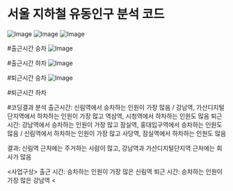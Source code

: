 # 서울 지하철 유동인구 분석 코드
![Image](https://github.com/user-attachments/assets/148320e0-5f31-425a-badc-81640f59a859)
![Image](https://github.com/user-attachments/assets/ed19dc41-8a28-434a-af2d-4139978b01af)
![Image](https://github.com/user-attachments/assets/79929258-f742-4e00-b6e9-27e0343d0649)


#출근시간 승차
![Image](https://github.com/user-attachments/assets/e7c12b85-87bb-45ac-b74b-8259db4e5f7b)

#출근시간 하차
![Image](https://github.com/user-attachments/assets/1a59ba10-56e4-4423-987e-f7bcd811213f)


#퇴근시간 승차
![Image](https://github.com/user-attachments/assets/1dfe3dde-4082-4eeb-87f6-fbad26bb8ed6)

#퇴근시간 하차



#코딩결과 분석
출근시간: 신림역에서 승차하는 인원이 가장 많음 / 강남역, 가산디지털단지역에서 하차하는 인원이 가장 많고 역삼역, 시청역에서 하차하는 인원도 많음
퇴근시간: 강남역에서 승차하는 인원이 가장 많고 잠실역, 홍대입구역에서 승차하는 인원도 많음 / 신림역에서 하차하는 인원이 가장 많고 사당역, 잠실역에서 하차하는 인원도 많음

결과: 신림역 근처에는 주거하는 사람이 많고, 강남역과 가산디지털단지역 근처에는 회사가 많음

<사업구상>
출근 시간: 승차하는 인원이 가장 많은 신림역
퇴근 시간: 승차하는 인원이 가장 많은 강남역
 <
